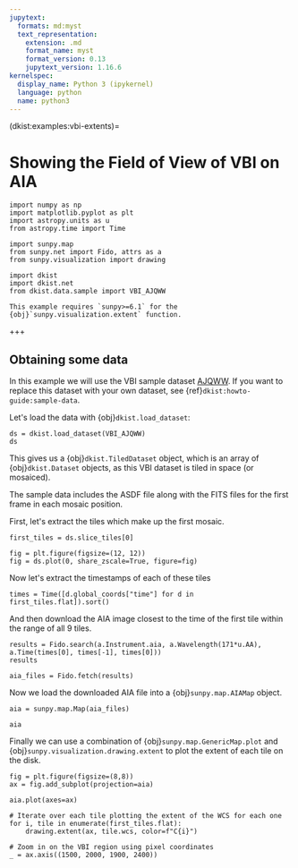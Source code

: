 ```yaml
---
jupytext:
  formats: md:myst
  text_representation:
    extension: .md
    format_name: myst
    format_version: 0.13
    jupytext_version: 1.16.6
kernelspec:
  display_name: Python 3 (ipykernel)
  language: python
  name: python3
---
```


(dkist:examples:vbi-extents)=
# Showing the Field of View of VBI on AIA

```{code-cell} ipython3
import numpy as np
import matplotlib.pyplot as plt
import astropy.units as u
from astropy.time import Time

import sunpy.map
from sunpy.net import Fido, attrs as a
from sunpy.visualization import drawing

import dkist
import dkist.net
from dkist.data.sample import VBI_AJQWW
```

```{note}
This example requires `sunpy>=6.1` for the {obj}`sunpy.visualization.extent` function.
```

+++

## Obtaining some data

In this example we will use the VBI sample dataset [AJQWW](https://dkist.data.nso.edu/datasetview/AJQWW).
If you want to replace this dataset with your own dataset, see {ref}`dkist:howto-guide:sample-data`.

Let's load the data with {obj}`dkist.load_dataset`:

```{code-cell} ipython3
ds = dkist.load_dataset(VBI_AJQWW)
ds
```

This gives us a {obj}`dkist.TiledDataset` object, which is an array of {obj}`dkist.Dataset` objects, as this VBI dataset is tiled in space (or mosaiced).

The sample data includes the ASDF file along with the FITS files for the first frame in each mosaic position.

First, let's extract the tiles which make up the first mosaic.

```{code-cell} ipython3
first_tiles = ds.slice_tiles[0]
```

```{code-cell} ipython3
fig = plt.figure(figsize=(12, 12))
fig = ds.plot(0, share_zscale=True, figure=fig)
```

Now let's extract the timestamps of each of these tiles

```{code-cell} ipython3
times = Time([d.global_coords["time"] for d in first_tiles.flat]).sort()
```

And then download the AIA image closest to the time of the first tile within the range of all 9 tiles.

```{code-cell} ipython3
results = Fido.search(a.Instrument.aia, a.Wavelength(171*u.AA), a.Time(times[0], times[-1], times[0]))
results
```

```{code-cell} ipython3
aia_files = Fido.fetch(results)
```

Now we load the downloaded AIA file into a {obj}`sunpy.map.AIAMap` object.

```{code-cell} ipython3
aia = sunpy.map.Map(aia_files)
```

```{code-cell} ipython3
aia
```

Finally we can use a combination of {obj}`sunpy.map.GenericMap.plot` and {obj}`sunpy.visualization.drawing.extent` to plot the extent of each tile on the disk.

```{code-cell} ipython3
fig = plt.figure(figsize=(8,8))
ax = fig.add_subplot(projection=aia)

aia.plot(axes=ax)

# Iterate over each tile plotting the extent of the WCS for each one
for i, tile in enumerate(first_tiles.flat):
    drawing.extent(ax, tile.wcs, color=f"C{i}")

# Zoom in on the VBI region using pixel coordinates
_ = ax.axis((1500, 2000, 1900, 2400))
```
